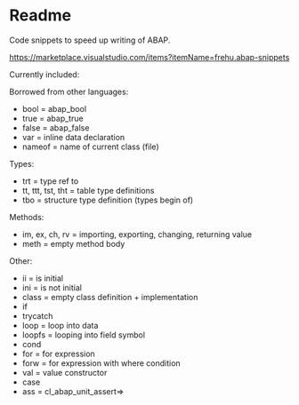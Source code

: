 # Readme

Code snippets to speed up writing of ABAP.

https://marketplace.visualstudio.com/items?itemName=frehu.abap-snippets

Currently included:

Borrowed from other languages:
- bool = abap_bool
- true = abap_true
- false = abap_false
- var = inline data declaration
- nameof = name of current class (file)

Types:
- trt = type ref to
- tt, ttt, tst, tht = table type definitions
- tbo = structure type definition (types begin of)

Methods:
- im, ex, ch, rv = importing, exporting, changing, returning value
- meth = empty method body

Other:
- ii = is initial
- ini = is not initial
- class = empty class definition + implementation
- if
- trycatch
- loop = loop into data
- loopfs = looping into field symbol
- cond
- for = for expression
- forw = for expression with where condition
- val = value constructor
- case
- ass = cl_abap_unit_assert=>
